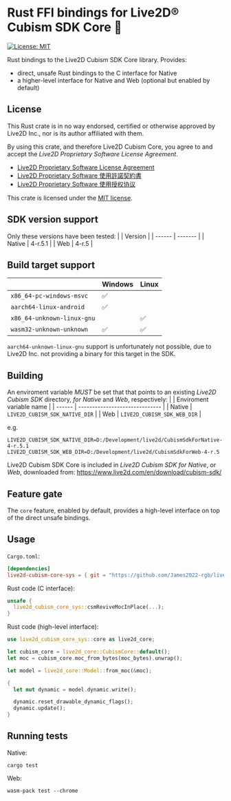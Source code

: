 # Rust FFI bindings for Live2D® Cubism SDK Core 🦀

[![License: MIT](https://img.shields.io/badge/License-MIT-yellow.svg)](https://opensource.org/licenses/MIT)

Rust bindings to the Live2D Cubism SDK Core library.
Provides:
- direct, unsafe Rust bindings to the C interface for Native
- a higher-level interface for Native and Web (optional but enabled by default)

License
----------------------------
This Rust crate is in no way endorsed, certified or otherwise approved by Live2D Inc., nor is its author affiliated with them.

By using this crate, and therefore Live2D Cubism Core, you agree to and accept the _Live2D Proprietary Software License Agreement_.

* [Live2D Proprietary Software License Agreement](https://www.live2d.com/eula/live2d-proprietary-software-license-agreement_en.html)
* [Live2D Proprietary Software 使用許諾契約書](https://www.live2d.com/eula/live2d-proprietary-software-license-agreement_jp.html)
* [Live2D Proprietary Software 使用授权协议](https://www.live2d.com/eula/live2d-proprietary-software-license-agreement_cn.html)

This crate is licensed under the [MIT license](LICENSE-MIT).

SDK version support
----------------------------
Only these versions have been tested:
|        | Version |
| ------ | ------- |
| Native | 4-r.5.1 |
| Web    | 4-r.5   |

Build target support
----------------------------
|                            | Windows            | Linux              |
| -------------------------- | ------------------ | ------------------ |
| `x86_64-pc-windows-msvc`   | :white_check_mark: |                    |
| `aarch64-linux-android`    | :white_check_mark: |                    |
| `x86_64-unknown-linux-gnu` |                    | :white_check_mark: |
| `wasm32-unknown-unknown`   | :white_check_mark: | :white_check_mark: |

`aarch64-unknown-linux-gnu` support is unfortunately not possible, due to Live2D Inc. not providing a binary for this target in the SDK.

Building
----------------------------
An enviroment variable *MUST* be set that that points to an existing _Live2D Cubism SDK_ directory, _for Native_ and _Web_, respectively:
|        | Enviroment variable name       |
| ------ | ------------------------------ |
| Native | `LIVE2D_CUBISM_SDK_NATIVE_DIR` |
| Web    | `LIVE2D_CUBISM_SDK_WEB_DIR`    |

e.g.
```
LIVE2D_CUBISM_SDK_NATIVE_DIR=D:/Development/live2d/CubismSdkForNative-4-r.5.1
LIVE2D_CUBISM_SDK_WEB_DIR=D:/Development/live2d/CubismSdkForWeb-4-r.5
```

Live2D Cubism SDK Core is included in _Live2D Cubism SDK for Native_, or _Web_, downloaded from:
https://www.live2d.com/en/download/cubism-sdk/

Feature gate
----------------------------
The `core` feature, enabled by default, provides a high-level interface on top of the direct unsafe bindings.

Usage
----------------------------

`Cargo.toml`:
```toml
[dependencies]
live2d-cubism-core-sys = { git = "https://github.com/James2022-rgb/live2d-cubism-core-sys" }
```

Rust code (C interface):
```rust
unsafe {
  live2d_cubism_core_sys::csmReviveMocInPlace(...);
}
```

Rust code (high-level interface):
```rust
use live2d_cubism_core_sys::core as live2d_core;

let cubism_core = live2d_core::CubismCore::default();
let moc = cubism_core.moc_from_bytes(moc_bytes).unwrap();

let model = live2d_core::Model::from_moc(&moc);

{
  let mut dynamic = model.dynamic.write();

  dynamic.reset_drawable_dynamic_flags();
  dynamic.update();
}

```

Running tests
----------------------------

Native:
```shell
cargo test
```

Web:
```shell
wasm-pack test --chrome
```
